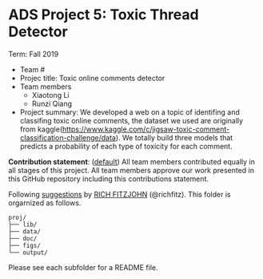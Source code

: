 # ADS Project 5: Toxic Thread Detector

Term: Fall 2019

+ Team #
+ Projec title: Toxic online comments detector
+ Team members
	+ Xiaotong Li
	+ Runzi Qiang
+ Project summary: We developed a web on a topic of identifing and classifing toxic online comments, the dataset we used are originally from kaggle(https://www.kaggle.com/c/jigsaw-toxic-comment-classification-challenge/data). We totally build three models that predicts a probability of each type of toxicity for each comment.
	
**Contribution statement**: ([default](doc/a_note_on_contributions.md)) All team members contributed equally in all stages of this project. All team members approve our work presented in this GitHub repository including this contributions statement. 

Following [suggestions](http://nicercode.github.io/blog/2013-04-05-projects/) by [RICH FITZJOHN](http://nicercode.github.io/about/#Team) (@richfitz). This folder is orgarnized as follows.

```
proj/
├── lib/
├── data/
├── doc/
├── figs/
└── output/
```

Please see each subfolder for a README file.
